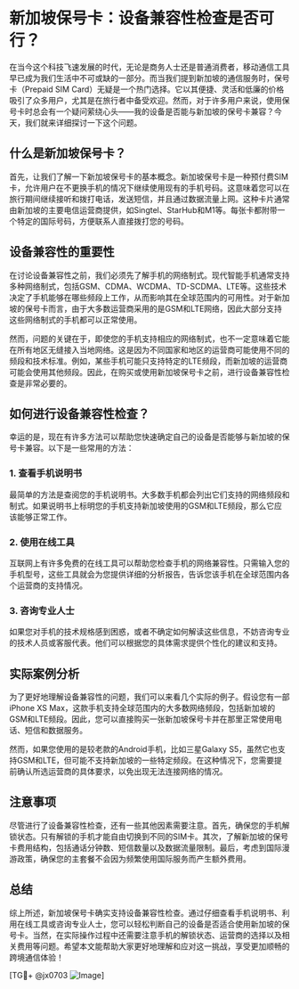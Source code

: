 # 新加坡保号卡：设备兼容性检查是否可行？

在当今这个科技飞速发展的时代，无论是商务人士还是普通消费者，移动通信工具早已成为我们生活中不可或缺的一部分。而当我们提到新加坡的通信服务时，保号卡（Prepaid SIM Card）无疑是一个热门选择。它以其便捷、灵活和低廉的价格吸引了众多用户，尤其是在旅行者中备受欢迎。然而，对于许多用户来说，使用保号卡时总会有一个疑问萦绕心头——我的设备是否能与新加坡的保号卡兼容？今天，我们就来详细探讨一下这个问题。

## 什么是新加坡保号卡？

首先，让我们了解一下新加坡保号卡的基本概念。新加坡保号卡是一种预付费SIM卡，允许用户在不更换手机的情况下继续使用现有的手机号码。这意味着您可以在旅行期间继续接听和拨打电话，发送短信，并且通过数据流量上网。这种卡片通常由新加坡的主要电信运营商提供，如Singtel、StarHub和M1等。每张卡都附带一个特定的国际号码，方便联系人直接拨打您的号码。

## 设备兼容性的重要性

在讨论设备兼容性之前，我们必须先了解手机的网络制式。现代智能手机通常支持多种网络制式，包括GSM、CDMA、WCDMA、TD-SCDMA、LTE等。这些技术决定了手机能够在哪些频段上工作，从而影响其在全球范围内的可用性。对于新加坡的保号卡而言，由于大多数运营商采用的是GSM和LTE网络，因此大部分支持这些网络制式的手机都可以正常使用。

然而，问题的关键在于，即使您的手机支持相应的网络制式，也不一定意味着它能在所有地区无缝接入当地网络。这是因为不同国家和地区的运营商可能使用不同的频段和技术标准。例如，某些手机可能只支持特定的LTE频段，而新加坡的运营商可能会使用其他频段。因此，在购买或使用新加坡保号卡之前，进行设备兼容性检查是非常必要的。

## 如何进行设备兼容性检查？

幸运的是，现在有许多方法可以帮助您快速确定自己的设备是否能够与新加坡的保号卡兼容。以下是一些常用的方法：

### 1. 查看手机说明书
最简单的方法是查阅您的手机说明书。大多数手机都会列出它们支持的网络频段和制式。如果说明书上标明您的手机支持新加坡使用的GSM和LTE频段，那么它应该能够正常工作。

### 2. 使用在线工具
互联网上有许多免费的在线工具可以帮助您检查手机的网络兼容性。只需输入您的手机型号，这些工具就会为您提供详细的分析报告，告诉您该手机在全球范围内各个运营商的支持情况。

### 3. 咨询专业人士
如果您对手机的技术规格感到困惑，或者不确定如何解读这些信息，不妨咨询专业的技术人员或客服代表。他们可以根据您的具体需求提供个性化的建议和支持。

## 实际案例分析

为了更好地理解设备兼容性的问题，我们可以来看几个实际的例子。假设您有一部iPhone XS Max，这款手机支持全球范围内的大多数网络频段，包括新加坡的GSM和LTE频段。因此，您可以直接购买一张新加坡保号卡并在那里正常使用电话、短信和数据服务。

然而，如果您使用的是较老款的Android手机，比如三星Galaxy S5，虽然它也支持GSM和LTE，但可能不支持新加坡的一些特定频段。在这种情况下，您需要提前确认所选运营商的具体要求，以免出现无法连接网络的情况。

## 注意事项

尽管进行了设备兼容性检查，还有一些其他因素需要注意。首先，确保您的手机解锁状态。只有解锁的手机才能自由切换到不同的SIM卡。其次，了解新加坡的保号卡费用结构，包括通话分钟数、短信数量以及数据流量限制。最后，考虑到国际漫游政策，确保您的主套餐不会因为频繁使用国际服务而产生额外费用。

## 总结

综上所述，新加坡保号卡确实支持设备兼容性检查。通过仔细查看手机说明书、利用在线工具或咨询专业人士，您可以轻松判断自己的设备是否适合使用新加坡的保号卡。当然，在实际操作过程中还需要注意手机的解锁状态、运营商的选择以及相关费用等问题。希望本文能帮助大家更好地理解和应对这一挑战，享受更加顺畅的跨境通信体验！

[TG💪+ @jx0703 ![Image](https://github.com/user-attachments/assets/dbca1d08-cadb-493c-b0ec-ad6f7a83f270)]